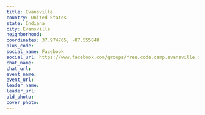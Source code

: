 ```yaml
---
title: Evansville
country: United States
state: Indiana
city: Evansville
neighborhood: 
coordinates: 37.974765, -87.555848
plus_code:
social_name: Facebook
social_url: https://www.facebook.com/groups/free.code.camp.evansville.in
chat_name:
chat_url:
event_name:
event_url:
leader_name:
leader_url:
old_photo: 
cover_photo:
---
```

